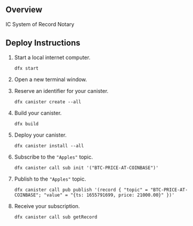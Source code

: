 ## Overview

IC System of Record Notary


## Deploy Instructions

1. Start a local internet computer.

   ```text
   dfx start
   ```

1. Open a new terminal window.

1. Reserve an identifier for your canister.

   ```text
   dfx canister create --all
   ```

1. Build your canister.

   ```text
   dfx build
   ```

1. Deploy your canister.

   ```text
   dfx canister install --all
   ```

1. Subscribe to the `"Apples"` topic.

   ```text
   dfx canister call sub init '("BTC-PRICE-AT-COINBASE")'
   ```

1. Publish to the `"Apples"` topic.

   ```text
   dfx canister call pub publish '(record { "topic" = "BTC-PRICE-AT-COINBASE"; "value" = "{ts: 1655791699, price: 21000.00}" })'
   ```

1. Receive your subscription.

   ```text
   dfx canister call sub getRecord
   ```
